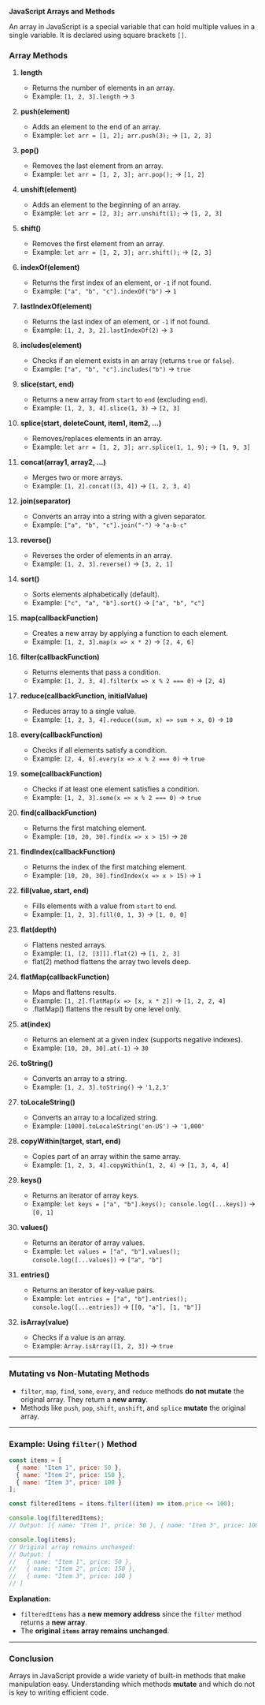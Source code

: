 **JavaScript Arrays and Methods**

An array in JavaScript is a special variable that can hold multiple values in a single variable.
It is declared using square brackets `[]`.

### Array Methods

1. **length**  
   - Returns the number of elements in an array.  
   - Example: `[1, 2, 3].length` → `3`

2. **push(element)**  
   - Adds an element to the end of an array.  
   - Example: `let arr = [1, 2]; arr.push(3);` → `[1, 2, 3]`

3. **pop()**  
   - Removes the last element from an array.  
   - Example: `let arr = [1, 2, 3]; arr.pop();` → `[1, 2]`

4. **unshift(element)**  
   - Adds an element to the beginning of an array.  
   - Example: `let arr = [2, 3]; arr.unshift(1);` → `[1, 2, 3]`

5. **shift()**  
   - Removes the first element from an array.  
   - Example: `let arr = [1, 2, 3]; arr.shift();` → `[2, 3]`

6. **indexOf(element)**  
   - Returns the first index of an element, or `-1` if not found.  
   - Example: `["a", "b", "c"].indexOf("b")` → `1`

7. **lastIndexOf(element)**  
   - Returns the last index of an element, or `-1` if not found.  
   - Example: `[1, 2, 3, 2].lastIndexOf(2)` → `3`

8. **includes(element)**  
   - Checks if an element exists in an array (returns `true` or `false`).  
   - Example: `["a", "b", "c"].includes("b")` → `true`

9. **slice(start, end)**  
   - Returns a new array from `start` to `end` (excluding `end`).  
   - Example: `[1, 2, 3, 4].slice(1, 3)` → `[2, 3]`

10. **splice(start, deleteCount, item1, item2, ...)**  
    - Removes/replaces elements in an array.  
    - Example: `let arr = [1, 2, 3]; arr.splice(1, 1, 9);` → `[1, 9, 3]`

11. **concat(array1, array2, ...)**  
    - Merges two or more arrays.  
    - Example: `[1, 2].concat([3, 4])` → `[1, 2, 3, 4]`

12. **join(separator)**  
    - Converts an array into a string with a given separator.  
    - Example: `["a", "b", "c"].join("-")` → `"a-b-c"`

13. **reverse()**  
    - Reverses the order of elements in an array.  
    - Example: `[1, 2, 3].reverse()` → `[3, 2, 1]`

14. **sort()**  
    - Sorts elements alphabetically (default).  
    - Example: `["c", "a", "b"].sort()` → `["a", "b", "c"]`
  
15. **map(callbackFunction)**  
    - Creates a new array by applying a function to each element.  
    - Example: `[1, 2, 3].map(x => x * 2)` → `[2, 4, 6]`

16. **filter(callbackFunction)**  
    - Returns elements that pass a condition.  
    - Example: `[1, 2, 3, 4].filter(x => x % 2 === 0)` → `[2, 4]`

17. **reduce(callbackFunction, initialValue)**  
    - Reduces array to a single value.  
    - Example: `[1, 2, 3, 4].reduce((sum, x) => sum + x, 0)` → `10`

18. **every(callbackFunction)**  
    - Checks if all elements satisfy a condition.  
    - Example: `[2, 4, 6].every(x => x % 2 === 0)` → `true`

19. **some(callbackFunction)**  
    - Checks if at least one element satisfies a condition.  
    - Example: `[1, 2, 3].some(x => x % 2 === 0)` → `true`

20. **find(callbackFunction)**  
    - Returns the first matching element.  
    - Example: `[10, 20, 30].find(x => x > 15)` → `20`

21. **findIndex(callbackFunction)**  
    - Returns the index of the first matching element.  
    - Example: `[10, 20, 30].findIndex(x => x > 15)` → `1`

22. **fill(value, start, end)**  
    - Fills elements with a value from `start` to `end`.  
    - Example: `[1, 2, 3].fill(0, 1, 3)` → `[1, 0, 0]`

23. **flat(depth)**  
    - Flattens nested arrays.  
    - Example: `[1, [2, [3]]].flat(2)` → `[1, 2, 3]`
    - flat(2) method flattens the array two levels deep.

24. **flatMap(callbackFunction)**  
    - Maps and flattens results.  
    - Example: `[1, 2].flatMap(x => [x, x * 2])` → `[1, 2, 2, 4]`
    - .flatMap() flattens the result by one level only.


25. **at(index)**  
    - Returns an element at a given index (supports negative indexes).  
    - Example: `[10, 20, 30].at(-1)` → `30`

26. **toString()**  
    - Converts an array to a string.  
    - Example: `[1, 2, 3].toString()` → `'1,2,3'`

27. **toLocaleString()**  
    - Converts an array to a localized string.  
    - Example: `[1000].toLocaleString('en-US')` → `'1,000'`

28. **copyWithin(target, start, end)**  
    - Copies part of an array within the same array.  
    - Example: `[1, 2, 3, 4].copyWithin(1, 2, 4)` → `[1, 3, 4, 4]`

29. **keys()**  
    - Returns an iterator of array keys.  
    - Example: `let keys = ["a", "b"].keys(); console.log([...keys])` → `[0, 1]`

30. **values()**  
    - Returns an iterator of array values.  
    - Example: `let values = ["a", "b"].values(); console.log([...values])` → `["a", "b"]`

31. **entries()**  
    - Returns an iterator of key-value pairs.  
    - Example: `let entries = ["a", "b"].entries(); console.log([...entries])` → `[[0, "a"], [1, "b"]]`

32. **isArray(value)**  
    - Checks if a value is an array.  
    - Example: `Array.isArray([1, 2, 3])` → `true`
    

---

### Mutating vs Non-Mutating Methods
- `filter`, `map`, `find`, `some`, `every`, and `reduce` methods **do not mutate** the original array. They return a **new array**.
- Methods like `push`, `pop`, `shift`, `unshift`, and `splice` **mutate** the original array.

---

### Example: Using `filter()` Method
```javascript
const items = [  
  { name: "Item 1", price: 50 },  
  { name: "Item 2", price: 150 },  
  { name: "Item 3", price: 100 }  
];  

const filteredItems = items.filter((item) => item.price <= 100);

console.log(filteredItems);
// Output: [{ name: "Item 1", price: 50 }, { name: "Item 3", price: 100 }]

console.log(items);
// Original array remains unchanged:
// Output: [
//   { name: "Item 1", price: 50 },
//   { name: "Item 2", price: 150 },
//   { name: "Item 3", price: 100 }
// ]
```

**Explanation:**
- `filteredItems` has a **new memory address** since the `filter` method returns a **new array**.
- The **original `items` array remains unchanged**.

---

### Conclusion
Arrays in JavaScript provide a wide variety of built-in methods that make manipulation easy. Understanding which methods **mutate** and which do not is key to writing efficient code.